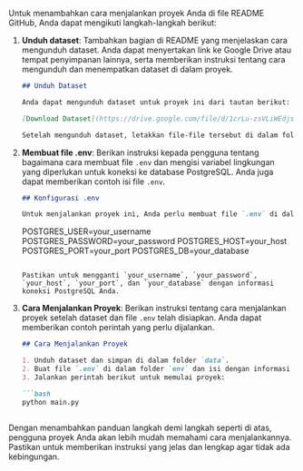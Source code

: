 Untuk menambahkan cara menjalankan proyek Anda di file README GitHub, Anda dapat mengikuti langkah-langkah berikut:

1. **Unduh dataset**: Tambahkan bagian di README yang menjelaskan cara mengunduh dataset. Anda dapat menyertakan link ke Google Drive atau tempat penyimpanan lainnya, serta memberikan instruksi tentang cara mengunduh dan menempatkan dataset di dalam proyek.

    ```markdown
    ## Unduh Dataset

    Anda dapat mengunduh dataset untuk proyek ini dari tautan berikut:

    [Download Dataset](https://drive.google.com/file/d/1crLu-zsVLiWEdjsL9JporpKpiDo69wGk/view?usp=sharing)

    Setelah mengunduh dataset, letakkan file-file tersebut di dalam folder `data`.
    ```

2. **Membuat file .env**: Berikan instruksi kepada pengguna tentang bagaimana cara membuat file `.env` dan mengisi variabel lingkungan yang diperlukan untuk koneksi ke database PostgreSQL. Anda juga dapat memberikan contoh isi file `.env`.

    ```markdown
    ## Konfigurasi .env

    Untuk menjalankan proyek ini, Anda perlu membuat file `.env` di dalam folder `env` dan mengisi variabel lingkungan berikut:

    ```
    POSTGRES_USER=your_username
    POSTGRES_PASSWORD=your_password
    POSTGRES_HOST=your_host
    POSTGRES_PORT=your_port
    POSTGRES_DB=your_database
    ```

    Pastikan untuk mengganti `your_username`, `your_password`, `your_host`, `your_port`, dan `your_database` dengan informasi koneksi PostgreSQL Anda.
    ```

3. **Cara Menjalankan Proyek**: Berikan instruksi tentang cara menjalankan proyek setelah dataset dan file `.env` telah disiapkan. Anda dapat memberikan contoh perintah yang perlu dijalankan.

    ```markdown
    ## Cara Menjalankan Proyek

    1. Unduh dataset dan simpan di dalam folder `data`.
    2. Buat file `.env` di dalam folder `env` dan isi dengan informasi koneksi PostgreSQL seperti yang dijelaskan di atas.
    3. Jalankan perintah berikut untuk memulai proyek:

    ```bash
    python main.py
    ```
    ```

Dengan menambahkan panduan langkah demi langkah seperti di atas, pengguna proyek Anda akan lebih mudah memahami cara menjalankannya. Pastikan untuk memberikan instruksi yang jelas dan lengkap agar tidak ada kebingungan.
